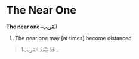 The Near One
============

**The near one-القريب**

1. The near one may [at times] become distanced.

> 1ـ قَدْ يَبْعُدُ القريب.


